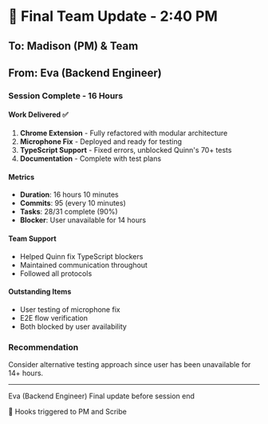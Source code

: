 # 💬 Final Team Update - 2:40 PM

## To: Madison (PM) & Team
## From: Eva (Backend Engineer)

### Session Complete - 16 Hours

#### Work Delivered ✅
1. **Chrome Extension** - Fully refactored with modular architecture
2. **Microphone Fix** - Deployed and ready for testing
3. **TypeScript Support** - Fixed errors, unblocked Quinn's 70+ tests
4. **Documentation** - Complete with test plans

#### Metrics
- **Duration**: 16 hours 10 minutes
- **Commits**: 95 (every 10 minutes)
- **Tasks**: 28/31 complete (90%)
- **Blocker**: User unavailable for 14 hours

#### Team Support
- Helped Quinn fix TypeScript blockers
- Maintained communication throughout
- Followed all protocols

#### Outstanding Items
- User testing of microphone fix
- E2E flow verification
- Both blocked by user availability

### Recommendation
Consider alternative testing approach since user has been unavailable for 14+ hours.

---
Eva (Backend Engineer)
Final update before session end

💬 Hooks triggered to PM and Scribe